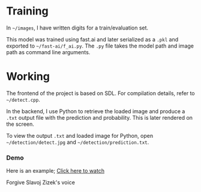 # Training
In `~/images`, I have written digits for a train/evaluation set.

This model was trained using fast.ai and later serialized as a `.pkl` and exported to `~/fast-ai/f_ai.py`. The `.py` file takes the model path and image path as command line arguments.

# Working
The frontend of the project is based on SDL. For compilation details, refer to `~/detect.cpp`.

In the backend, I use Python to retrieve the loaded image and produce a `.txt` output file with the prediction and probability. This is later rendered on the screen.

To view the output `.txt` and loaded image for Python, open `~/detection/detect.jpg` and `~/detection/prediction.txt`.

### Demo

Here is an example;
[Click here to watch](https://github.com/intruder-404/Detect-Numbers/blob/main/working/Recording%202024-06-29%20160658.mp4)

Forgive Slavoj Zizek's voice
